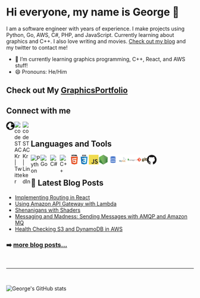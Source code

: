 # Hi everyone, my name is George 👋

I am a software engineer with years of experience. I make projects using Python, Go, AWS, C#, PHP, and JavaScript. Currently learning about graphics and C++. I also love writing and movies. [Check out my blog](https://georgeoffley.com/) and my twitter to contact me!

- 🌱 I’m currently learning graphics programming, C++, React, and AWS stuff!
- 😄 Pronouns: He/Him

## **Check out My [GraphicsPortfolio](https://github.com/georgeoffley/GraphicsPortfolio)**

## **Connect with me**

[<img align="left" alt="codeSTACKr.com" width="22px" src="https://raw.githubusercontent.com/iconic/open-iconic/master/svg/globe.svg" />][website]
[<img align="left" alt="codeSTACKr | Twitter" width="22px" src="https://raw.githubusercontent.com/jmnote/z-icons/master/svg/twitter.svg" />][twitter]
[<img align="left" alt="codeSTACKr | LinkedIn" width="22px" src="https://cdn-icons-png.flaticon.com/512/174/174857.png" />][linkedin]

<br/>

## **Languages and Tools**

[<img align="left" alt="Python" width="26px" src="https://raw.githubusercontent.com/jmnote/z-icons/master/svg/python.svg" />][non-link]
[<img align="left" alt="Go" width="26px" src="https://raw.githubusercontent.com/jmnote/z-icons/master/svg/go.svg" />][non-link]
[<img align="left" alt="C#" width="26px" src="https://raw.githubusercontent.com/jmnote/z-icons/master/svg/csharp.svg" />][non-link]
[<img align="left" alt="C++" width="26px" src="https://raw.githubusercontent.com/jmnote/z-icons/master/svg/cpp.svg" />][non-link]
[<img align="left" alt="HTML5" width="26px" src="https://raw.githubusercontent.com/github/explore/80688e429a7d4ef2fca1e82350fe8e3517d3494d/topics/html/html.png" />][non-link]
[<img align="left" alt="CSS3" width="26px" src="https://raw.githubusercontent.com/github/explore/80688e429a7d4ef2fca1e82350fe8e3517d3494d/topics/css/css.png" />][non-link]
[<img align="left" alt="JavaScript" width="26px" src="https://raw.githubusercontent.com/github/explore/80688e429a7d4ef2fca1e82350fe8e3517d3494d/topics/javascript/javascript.png" />][non-link]
[<img align="left" alt="Node.js" width="26px" src="https://raw.githubusercontent.com/github/explore/80688e429a7d4ef2fca1e82350fe8e3517d3494d/topics/nodejs/nodejs.png" />][non-link]
[<img align="left" alt="SQL" width="26px" src="https://raw.githubusercontent.com/github/explore/80688e429a7d4ef2fca1e82350fe8e3517d3494d/topics/sql/sql.png" />][non-link]
[<img align="left" alt="MySQL" width="26px" src="https://raw.githubusercontent.com/github/explore/80688e429a7d4ef2fca1e82350fe8e3517d3494d/topics/mysql/mysql.png" />][non-link]
[<img align="left" alt="MongoDB" width="26px" src="https://raw.githubusercontent.com/github/explore/80688e429a7d4ef2fca1e82350fe8e3517d3494d/topics/mongodb/mongodb.png" />][non-link]
[<img align="left" alt="Git" width="26px" src="https://raw.githubusercontent.com/github/explore/80688e429a7d4ef2fca1e82350fe8e3517d3494d/topics/git/git.png" />][non-link]
[<img align="left" alt="GitHub" width="26px" src="https://raw.githubusercontent.com/github/explore/78df643247d429f6cc873026c0622819ad797942/topics/github/github.png" />][non-link]

<br/>
<br>

## **📕 Latest Blog Posts**
<!-- BLOG-POST-LIST:START -->
- [Implementing Routing in React](https://dev.to/georgeoffley/implementing-routing-in-react-3ab8)
- [Using Amazon API Gateway with Lambda](https://dev.to/aws-builders/using-amazon-api-gateway-with-lambda-36nb)
- [Shenanigans with Shaders](https://dev.to/georgeoffley/shenanigans-with-shaders-3i97)
- [Messaging and Madness: Sending Messages with AMQP and Amazon MQ](https://dev.to/aws-builders/messaging-and-madness-sending-messages-with-amqp-and-amazon-mq-2m9b)
- [Health Checking S3 and DynamoDB in AWS](https://dev.to/aws-builders/health-checking-s3-and-dynamodb-in-aws-3ocl)
<!-- BLOG-POST-LIST:END -->

### **➡️ [more blog posts...](https://georgeoffley.com/)**

<br>

---

<br>

![George's GitHub stats](https://github-readme-stats.vercel.app/api?username=georgeoffley&show_icons=true&count_private=true)

<!--
Link Definitions
-->

[website]: https://georgeoffley.com/
[twitter]: https://twitter.com/georgeoffley
[linkedin]: https://www.linkedin.com/in/georgeoffley/
[non-link]: #

<!--
**georgeoffley/georgeoffley** is a ✨ _special_ ✨ repository because its `README.md` (this file) appears on your GitHub profile.

Here are some ideas to get you started:

- 🔭 I’m currently working on ...
- 🌱 I’m currently learning ...
- 👯 I’m looking to collaborate on ...
- 🤔 I’m looking for help with ...
- 💬 Ask me about ...
- 📫 How to reach me: ...
- 😄 Pronouns: ...
- ⚡ Fun fact: ...
-->
